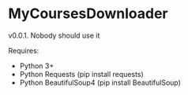 # MyCoursesDownloader
v0.0.1. Nobody should use it


Requires:
* Python 3+
* Python Requests (pip install requests)
* Python BeautifulSoup4 (pip install BeautifulSoup)